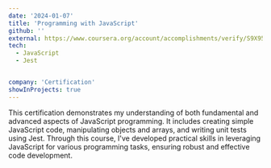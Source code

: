 ```yaml
---
date: '2024-01-07'
title: 'Programming with JavaScript'
github: ''
external: https://www.coursera.org/account/accomplishments/verify/S9X95HC37P2E
tech:
  - JavaScript
  - Jest


company: 'Certification'
showInProjects: true
---
```


This certification demonstrates my understanding of both fundamental and advanced aspects of JavaScript programming. It includes creating simple JavaScript code, manipulating objects and arrays, and writing unit tests using Jest. Through this course, I've developed practical skills in leveraging JavaScript for various programming tasks, ensuring robust and effective code development.



